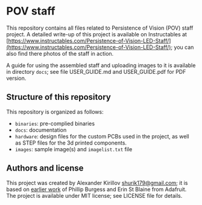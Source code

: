# POV staff
This repository contains all files related to Persistence of Vision (POV) staff
project. A detailed write-up of this project is available on  Instructables at
[https://www.instructables.com/Persistence-of-Vision-LED-Staff/](https://www.instructables.com/Persistence-of-Vision-LED-Staff/);
you can also find there photos  of the staff in action.

A guide for using the assembled staff and uploading images to it is available
in directory `docs`; see file USER_GUIDE.md and USER_GUIDE.pdf for PDF version.

## Structure of this repository  
This repository is organized as follows:


* `binaries`: pre-complied binaries
* `docs`: documentation
* `hardware`:  design files for the custom PCBs used in
  the project, as well as STEP files for the 3d printed components.
* `images`: sample image(s) and  `imagelist.txt` file


## Authors and license
This project was created by Alexander Kirillov <shurik179@gmail.com>; it is
based on [earlier work](https://learn.adafruit.com/pov-dotstar-double-staff) of
Phillip Burgess and Erin St Blaine from Adafruit. The project is available under
MIT license; see LICENSE file for details.
